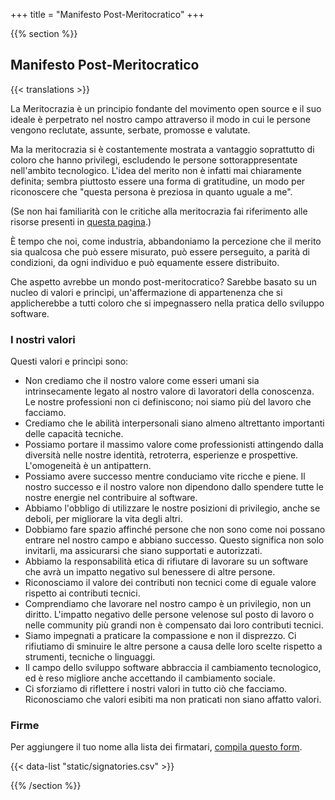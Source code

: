 +++
title = "Manifesto Post-Meritocratico"
+++

{{% section %}}

## Manifesto Post-Meritocratico

{{< translations >}}

La Meritocrazia è un principio fondante del movimento open source e il suo ideale è perpetrato nel nostro campo attraverso il modo in cui le persone vengono reclutate, assunte, serbate, promosse e valutate.

Ma la meritocrazia si è costantemente mostrata a vantaggio soprattutto di coloro che hanno privilegi, escludendo le persone sottorappresentate nell'ambito tecnologico. L'idea del merito non è infatti mai chiaramente definita; sembra piuttosto essere una forma di gratitudine, un modo per riconoscere che "questa persona è preziosa in quanto uguale a me".

(Se non hai familiarità con le critiche alla meritocrazia fai riferimento alle risorse presenti in <a href="/meritocracy/">questa pagina</a>.)

È tempo che noi, come industria, abbandoniamo la percezione che il merito sia qualcosa che può essere misurato, può essere perseguito, a parità di condizioni, da ogni individuo e può equamente essere distribuito.

Che aspetto avrebbe un mondo post-meritocratico? Sarebbe basato su un nucleo di valori e princìpi, un'affermazione di appartenenza che si applicherebbe a tutti coloro che si impegnassero nella pratica dello sviluppo software.

### I nostri valori

Questi valori e princìpi sono:

* Non crediamo che il nostro valore come esseri umani sia intrinsecamente legato al nostro valore di lavoratori della conoscenza. Le nostre professioni non ci definiscono; noi siamo più del lavoro che facciamo.
* Crediamo che le abilità interpersonali siano almeno altrettanto importanti delle capacità tecniche.
* Possiamo portare il massimo valore come professionisti attingendo dalla diversità nelle nostre identità, retroterra, esperienze e prospettive. L'omogeneità è un antipattern.
* Possiamo avere successo mentre conduciamo vite ricche e piene. Il nostro successo e il nostro valore non dipendono dallo spendere tutte le nostre energie nel contribuire al software.
* Abbiamo l'obbligo di utilizzare le nostre posizioni di privilegio, anche se deboli, per migliorare la vita degli altri.
* Dobbiamo fare spazio affinché persone che non sono come noi possano entrare nel nostro campo e abbiano successo. Questo significa non solo invitarli, ma assicurarsi che siano supportati e autorizzati.
* Abbiamo la responsabilità etica di rifiutare di lavorare su un software che avrà un impatto negativo sul benessere di altre persone.
* Riconosciamo il valore dei contributi non tecnici come di eguale valore rispetto ai contributi tecnici.
* Comprendiamo che lavorare nel nostro campo è un privilegio, non un diritto. L'impatto negativo delle persone velenose sul posto di lavoro o nelle community più grandi non è compensato dai loro contributi tecnici.
* Siamo impegnati a praticare la compassione e non il disprezzo. Ci rifiutiamo di sminuire le altre persone a causa delle loro scelte rispetto a strumenti, tecniche o linguaggi.
* Il campo dello sviluppo software abbraccia il cambiamento tecnologico, ed è reso migliore anche accettando il cambiamento sociale.
* Ci sforziamo di riflettere i nostri valori in tutto ciò che facciamo. Riconosciamo che valori esibiti ma non praticati non siano affatto valori.

### Firme

<p class="callout">
  Per aggiungere il tuo nome alla lista dei firmatari, <a href="https://goo.gl/forms/9JT45K1iuKcBSPFj2">compila questo form</a>.
</p>

{{< data-list "static/signatories.csv" >}}

{{% /section %}}
